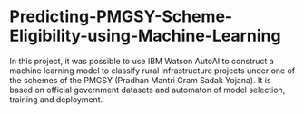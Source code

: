 # Predicting-PMGSY-Scheme-Eligibility-using-Machine-Learning
In this project, it was possible to use IBM Watson AutoAI to construct a machine learning model to classify rural infrastructure projects under one of the schemes of the PMGSY (Pradhan Mantri Gram Sadak Yojana). It is based on official government datasets and automaton of model selection, training and deployment.

